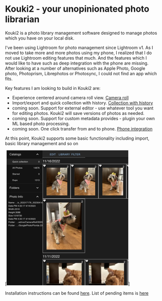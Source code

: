 # Kouki2 - your unopinionated photo librarian

Kouki2 is a photo library management software designed to manage photos which you have on your local disk.

I've been using Lightroom for photo management since Lightroom v1. As I moved to take more and more photos using my phone, I realized that I do not use Lightroom editing features that much. And the features which I would like to have such as deep integration with the phone are missing. After looking at a number of alternatives such as Apple Photo, Google photo, Photoprism, Librephotos or Photosync, I could not find an app which fits.

Key features I am looking to build in Kouki2 are:

- Experience centered around camera roll view. [Camera roll](https://github.com/alexezh/kouki2/wiki/CameraRoll)
- Import/export and quick collection with history. [Collection with history](https://github.com/alexezh/kouki2/wiki/CollectionHistory)
- coming soon. Support for external editor - use whatever tool you want for editing photos. Kouki2 will save versions of photos as needed.
- coming soon. Support for custom metadata provides - plugin your own ML based photo processing.
- coming soon. One click transfer from and to phone. [Phone integration](https://github.com/alexezh/kouki2/wiki/Phone)

At this point, Kouki2 supports some basic functionality including import, basic library management and so on

[<img src="./readme-screen1.jpeg" width="400" />]

Installation instructions can be found [here](https://github.com/alexezh/kouki2/wiki/Installation). List of pending items is [here]([web](https://github.com/alexezh/kouki2/)https://github.com/alexezh/kouki2/web/todo.md)

